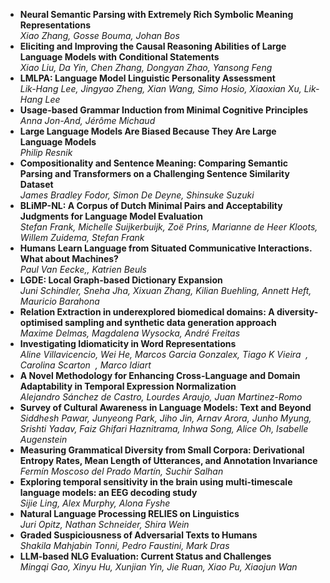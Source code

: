 *   **Neural Semantic Parsing with Extremely Rich Symbolic Meaning Representations**  
    _Xiao Zhang, Gosse Bouma, Johan Bos_
*   **Eliciting and Improving the Causal Reasoning Abilities of Large Language Models with Conditional Statements**  
    _Xiao Liu, Da Yin, Chen Zhang, Dongyan Zhao, Yansong Feng_
*   **LMLPA: Language Model Linguistic Personality Assessment**  
    _Lik-Hang Lee, Jingyao Zheng, Xian Wang, Simo Hosio, Xiaoxian Xu, Lik-Hang Lee_
*   **Usage-based Grammar Induction from Minimal Cognitive Principles**  
    _Anna Jon-And, Jérôme Michaud_
*   **Large Language Models Are Biased Because They Are Large Language Models**  
    _Philip Resnik_
*   **Compositionality and Sentence Meaning: Comparing Semantic Parsing and Transformers on a Challenging Sentence Similarity Dataset**  
    _James Bradley Fodor, Simon De Deyne, Shinsuke Suzuki_
*   **BLiMP-NL: A Corpus of Dutch Minimal Pairs and Acceptability Judgments for Language Model Evaluation**  
    _Stefan Frank, Michelle Suijkerbuijk, Zoë Prins, Marianne de Heer Kloots, Willem Zuidema, Stefan Frank_
*   **Humans Learn Language from Situated Communicative Interactions. What about Machines?**  
    _Paul Van Eecke,, Katrien Beuls_
*   **LGDE: Local Graph-based Dictionary Expansion**  
    _Juni Schindler, Sneha Jha, Xixuan Zhang, Kilian Buehling, Annett Heft, Mauricio Barahona_
*   **Relation Extraction in underexplored biomedical domains: A diversity-optimised sampling and synthetic data generation approach**  
    _Maxime Delmas, Magdalena Wysocka, André Freitas_
*   **Investigating Idiomaticity in Word Representations**  
    _Aline Villavicencio, Wei He, Marcos Garcia Gonzalex, Tiago K Vieira  , Carolina Scarton  , Marco Idiart_
*   **A Novel Methodology for Enhancing Cross-Language and Domain Adaptability in Temporal Expression Normalization**  
    _Alejandro Sánchez de Castro, Lourdes Araujo, Juan Martinez-Romo_
*   **Survey of Cultural Awareness in Language Models: Text and Beyond**  
    _Siddhesh Pawar, Junyeong Park, Jiho Jin, Arnav Arora, Junho Myung, Srishti Yadav, Faiz Ghifari Haznitrama, Inhwa Song, Alice Oh, Isabelle Augenstein_
*   **Measuring Grammatical Diversity from Small Corpora: Derivational Entropy Rates, Mean Length of Utterances, and Annotation Invariance**  
    _Fermín Moscoso del Prado Martín, Suchir Salhan_
*   **Exploring temporal sensitivity in the brain using multi-timescale language models: an EEG decoding study**  
    _Sijie Ling, Alex Murphy, Alona Fyshe_
*   **Natural Language Processing RELIES on Linguistics**  
    _Juri Opitz, Nathan Schneider, Shira Wein_
*   **Graded Suspiciousness of Adversarial Texts to Humans**  
    _Shakila Mahjabin Tonni, Pedro Faustini, Mark Dras_
*   **LLM-based NLG Evaluation: Current Status and Challenges**  
    _Mingqi Gao, Xinyu Hu, Xunjian Yin, Jie Ruan, Xiao Pu, Xiaojun Wan_